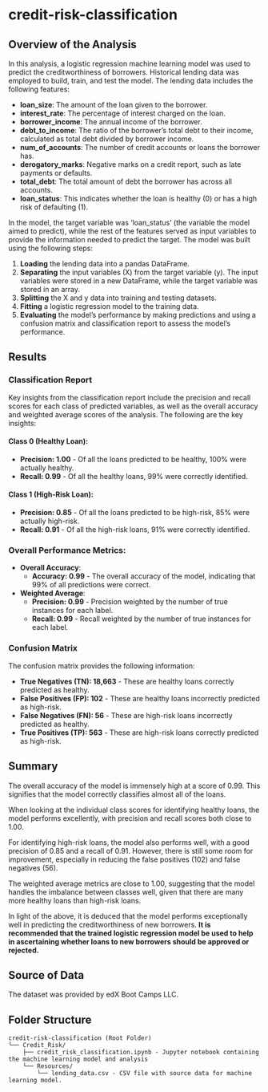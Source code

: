 # credit-risk-classification

## Overview of the Analysis
In this analysis, a logistic regression machine learning model was used to predict the creditworthiness of borrowers. Historical lending data was employed to build, train, and test the model. The lending data includes the following features:
- **loan_size**: The amount of the loan given to the borrower.
- **interest_rate**: The percentage of interest charged on the loan.
- **borrower_income**: The annual income of the borrower.
- **debt_to_income**: The ratio of the borrower’s total debt to their income, calculated as total debt divided by borrower income.
- **num_of_accounts**: The number of credit accounts or loans the borrower has.
- **derogatory_marks**: Negative marks on a credit report, such as late payments or defaults.
- **total_debt**: The total amount of debt the borrower has across all accounts.
- **loan_status**: This indicates whether the loan is healthy (0) or has a high risk of defaulting (1).

In the model, the target variable was ‘loan_status’ (the variable the model aimed to predict), while the rest of the features served as input variables to provide the information needed to predict the target. The model was built using the following steps:
1. **Loading** the lending data into a pandas DataFrame.
2. **Separating** the input variables (X) from the target variable (y). The input variables were stored in a new DataFrame, while the target variable was stored in an array.
3. **Splitting** the X and y data into training and testing datasets.
4. **Fitting** a logistic regression model to the training data.
5. **Evaluating** the model’s performance by making predictions and using a confusion matrix and classification report to assess the model’s performance.

## Results

### Classification Report
Key insights from the classification report include the precision and recall scores for each class of predicted variables, as well as the overall accuracy and weighted average scores of the analysis. The following are the key insights:

#### Class 0 (Healthy Loan):
- **Precision: 1.00** - Of all the loans predicted to be healthy, 100% were actually healthy.
- **Recall: 0.99** - Of all the healthy loans, 99% were correctly identified.

#### Class 1 (High-Risk Loan):
- **Precision: 0.85** - Of all the loans predicted to be high-risk, 85% were actually high-risk.
- **Recall: 0.91** - Of all the high-risk loans, 91% were correctly identified.

### Overall Performance Metrics:
- **Overall Accuracy**:
  - **Accuracy: 0.99** - The overall accuracy of the model, indicating that 99% of all predictions were correct.
- **Weighted Average**:
  - **Precision: 0.99** - Precision weighted by the number of true instances for each label.
  - **Recall: 0.99** - Recall weighted by the number of true instances for each label.

### Confusion Matrix
The confusion matrix provides the following information:
- **True Negatives (TN): 18,663** - These are healthy loans correctly predicted as healthy.
- **False Positives (FP): 102** - These are healthy loans incorrectly predicted as high-risk.
- **False Negatives (FN): 56** - These are high-risk loans incorrectly predicted as healthy.
- **True Positives (TP): 563** - These are high-risk loans correctly predicted as high-risk.

## Summary
The overall accuracy of the model is immensely high at a score of 0.99. This signifies that the model correctly classifies almost all of the loans.

When looking at the individual class scores for identifying healthy loans, the model performs excellently, with precision and recall scores both close to 1.00.

For identifying high-risk loans, the model also performs well, with a good precision of 0.85 and a recall of 0.91. However, there is still some room for improvement, especially in reducing the false positives (102) and false negatives (56).

The weighted average metrics are close to 1.00, suggesting that the model handles the imbalance between classes well, given that there are many more healthy loans than high-risk loans.

In light of the above, it is deduced that the model performs exceptionally well in predicting the creditworthiness of new borrowers.  **It is recommended that the trained logistic regression model be used to help in ascertaining whether loans to new borrowers should be approved or rejected.**

## Source of Data
The dataset was provided by edX Boot Camps LLC.

## Folder Structure
```
credit-risk-classification (Root Folder)
└── Credit_Risk/
    ├── credit_risk_classification.ipynb - Jupyter notebook containing the machine learning model and analysis
    └── Resources/
        └── lending_data.csv - CSV file with source data for machine learning model.
```
